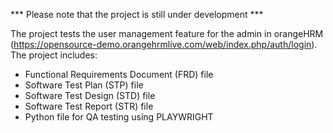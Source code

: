 *** Please note that the project is still under development ***

The project tests the user management feature for the admin in orangeHRM (https://opensource-demo.orangehrmlive.com/web/index.php/auth/login).
The project includes:
  - Functional Requirements Document (FRD) file
  - Software Test Plan (STP) file
  - Software Test Design (STD) file
  - Software Test Report (STR) file
  - Python file for QA testing using PLAYWRIGHT
